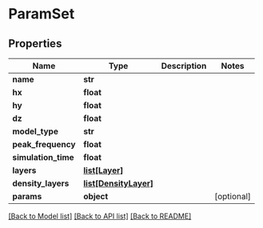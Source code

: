 # ParamSet

## Properties
Name | Type | Description | Notes
------------ | ------------- | ------------- | -------------
**name** | **str** |  | 
**hx** | **float** |  | 
**hy** | **float** |  | 
**dz** | **float** |  | 
**model_type** | **str** |  | 
**peak_frequency** | **float** |  | 
**simulation_time** | **float** |  | 
**layers** | [**list[Layer]**](Layer.md) |  | 
**density_layers** | [**list[DensityLayer]**](DensityLayer.md) |  | 
**params** | **object** |  | [optional] 

[[Back to Model list]](../README.md#documentation-for-models) [[Back to API list]](../README.md#documentation-for-api-endpoints) [[Back to README]](../README.md)

